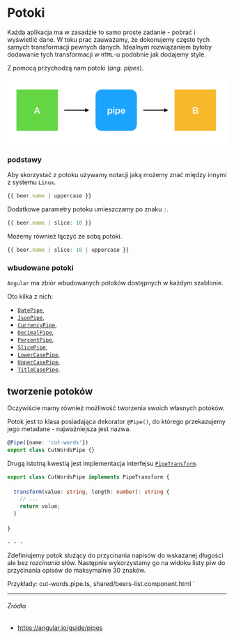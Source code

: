 # Potoki

Każda aplikacja ma w zasadzie to samo proste zadanie - pobrać i wyświetlić dane. W toku prac zauważamy, że dokonujemy często tych samych transformacji pewnych danych. Idealnym rozwiązaniem byłoby dodawanie tych transformacji w `HTML`-u podobnie jak dodajemy style.

Z pomocą przychodzą nam potoki (_ang. pipes_). 

![](/assets/pipe.png)

### podstawy

Aby skorzystać z potoku używamy notacji jaką możemy znać między innymi z systemu `Linux`. 

```ts
{{ beer.name | uppercase }}
```

Dodatkowe parametry potoku umieszczamy po znaku `:`.

```ts
{{ beer.name | slice: 10 }}

```

Możemy również łączyć ze sobą potoki.

```ts
{{ beer.name | slice: 10 | uppercase }}

```

### wbudowane potoki

`Angular` ma zbiór wbudowanych potoków dostępnych w każdym szablonie.

Oto kilka z nich:

* [`DatePipe`](https://angular.io/api/common/DatePipe),
* [`JsonPipe`](https://angular.io/api/common/JsonPipe),
* [`CurrencyPipe`](https://angular.io/api/common/CurrencyPipe),
* [`DecimalPipe`](https://angular.io/api/common/DecimalPipe),
* [`PercentPipe`](https://angular.io/api/common/PercentPipe),
* [`SlicePipe`](https://angular.io/api/common/SlicePipe),
* [`LowerCasePipe`](https://angular.io/api/common/LowerCasePipe),
* [`UpperCasePipe`](https://angular.io/api/common/UpperCasePipe),
* [`TitleCasePipe`](https://angular.io/api/common/TitleCasePipe).

## tworzenie potoków

Oczywiście mamy również możliwość tworzenia swoich własnych potoków. 

Potok jest to klasa posiadająca dekorator `@Pipe()`, do którego przekazujemy jego metadane - najważniejsza jest nazwa.

```ts
@Pipe({name: 'cut-words'})
export class CutWordsPipe {}
```

Drugą istotną kwestią jest implementacja interfejsu [`PipeTransform`](https://angular.io/api/core/PipeTransform).

```ts
export class CutWordsPipe implements PipeTransform {

  transform(value: string, length: number): string {
    // ...
    return value;
  }
  
}
```

`- - -`

Zdefiniujemy potok służący do przycinania napisów do wskazanej długości ale bez _rozcinania_ słów. Następnie wykorzystamy go na widoku listy piw do przycinania opisów do maksymalnie 30 znaków.

Przykłady: cut-words.pipe.ts, shared/beers-list.component.html `


---

###### Źródła

* https://angular.io/guide/pipes